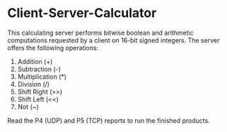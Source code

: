# Client-Server-Calculator
This calculating server performs bitwise boolean and arithmetic computations requested by a client on 16-bit signed integers. 
The server offers the following operations: 
1. Addition (+)
2. Subtraction (-)
3. Multiplication (*)
4. Division (/)
5. Shift Right (>>)
6. Shift Left (<<)
7. Not (~)

Read the P4 (UDP) and P5 (TCP) reports to run the finished products.
